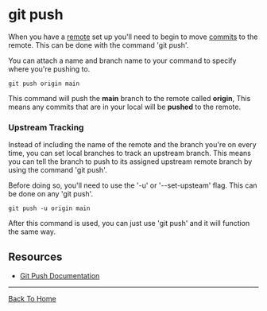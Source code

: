 # git push

When you have a [remote](./Remote.md) set up you'll need to begin to move [commits](./Commit.md) to the remote. This can be done with the command 'git push'.

You can attach a name and branch name to your command to specify where you're pushing to.

```
git push origin main
```

This command will push the **main** branch to the remote called **origin**, This means any commits that are in your local will be **pushed** to the remote.

### Upstream Tracking

Instead of including the name of the remote and the branch you're on every time, you can set local branches to track an upstream branch. This means you can tell the branch to push to its assigned upstream remote branch by using the command 'git push'.

Before doing so, you'll need to use the '-u' or '--set-upsteam' flag. This can be done on any 'git push'.

```
git push -u origin main
```

After this command is used, you can just use 'git push' and it will function the same way.

## Resources

- [Git Push Documentation](https://git-scm.com/docs/git-push)

---

[Back To Home](../README.md)